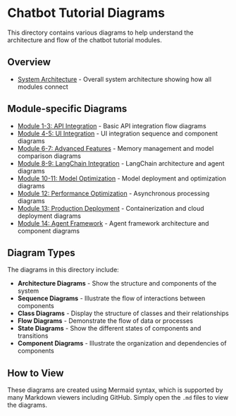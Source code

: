 # Chatbot Tutorial Diagrams

This directory contains various diagrams to help understand the architecture and flow of the chatbot tutorial modules.

## Overview

- [System Architecture](system_architecture.md) - Overall system architecture showing how all modules connect

## Module-specific Diagrams

- [Module 1-3: API Integration](module1_3_api_integration.md) - Basic API integration flow diagrams
- [Module 4-5: UI Integration](module4_5_ui_integration.md) - UI integration sequence and component diagrams
- [Module 6-7: Advanced Features](module6_7_advanced_features.md) - Memory management and model comparison diagrams
- [Module 8-9: LangChain Integration](module8_9_langchain_integration.md) - LangChain architecture and agent diagrams
- [Module 10-11: Model Optimization](module10_11_model_optimization.md) - Model deployment and optimization diagrams
- [Module 12: Performance Optimization](module12_performance_optimization.md) - Asynchronous processing diagrams
- [Module 13: Production Deployment](module13_production_deployment.md) - Containerization and cloud deployment diagrams
- [Module 14: Agent Framework](module14_agent_framework.md) - Agent framework architecture and component diagrams

## Diagram Types

The diagrams in this directory include:

- **Architecture Diagrams** - Show the structure and components of the system
- **Sequence Diagrams** - Illustrate the flow of interactions between components
- **Class Diagrams** - Display the structure of classes and their relationships
- **Flow Diagrams** - Demonstrate the flow of data or processes
- **State Diagrams** - Show the different states of components and transitions
- **Component Diagrams** - Illustrate the organization and dependencies of components

## How to View

These diagrams are created using Mermaid syntax, which is supported by many Markdown viewers including GitHub. Simply open the `.md` files to view the diagrams.

